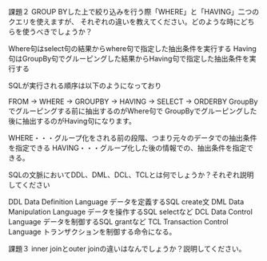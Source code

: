 課題２
GROUP BYした上で絞り込みを行う際「WHERE」と「HAVING」二つのクエリを使えますが、
それぞれの違いを教えてください。どのような時にどちらを使うべきでしょうか？  

Where句はselect句の結果からwhere句で指定した抽出条件を実行する
Having句はGroupBy句でグルーピングした結果からHaving句で指定した抽出条件を実行する

SQLが実行される順序は以下のようになっており

FROM → WHERE → GROUPBY → HAVING → SELECT → ORDERBY
GroupByでグルーピングする前に抽出するのがWhere句で
GroupByでグルーピングした後に抽出するのがHaving句になります。

WHERE・・・グループ化をされる前の段階、つまり元々のデータでの抽出条件を指定できる
HAVING・・・グループ化した後の情報での、抽出条件を指定できる。

SQLの文脈においてDDL、DML、DCL、TCLとは何でしょうか？それぞれ説明してください

DDL Data Definition Language データを定義するSQL create文
DML Data Manipulation Language データを操作するSQL selectなど
DCL Data Control Language データを制御するSQL grantなど
TCL Transaction Control Language トランザクションを制御する命令になる。


課題３
inner joinとouter joinの違いはなんでしょうか？説明してください。